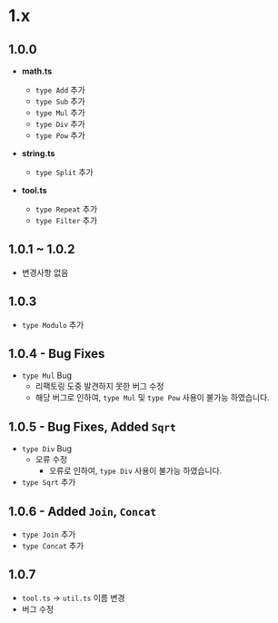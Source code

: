 # 1.x

## **1.0.0**
* **math.ts**
    * `type Add` 추가
    * `type Sub` 추가
    * `type Mul` 추가
    * `type Div` 추가
    * `type Pow` 추가

* **string.ts**
    * `type Split` 추가

* **tool.ts**
    * `type Repeat` 추가
    * `type Filter` 추가


## **1.0.1** ~ **1.0.2**
* 변경사항 없음


## **1.0.3**
* `type Modulo` 추가


## **1.0.4** - Bug Fixes
* `type Mul` Bug 
    * 리팩토링 도중 발견하지 못한 버그 수정
    * 해당 버그로 인하여, `type Mul` 및 `type Pow` 사용이 불가능 하였습니다.

## **1.0.5** - Bug Fixes, Added `Sqrt`
* `type Div` Bug
    * 오류 수정
        * 오류로 인하여, `type Div` 사용이 불가능 하였습니다.
* `type Sqrt` 추가

## **1.0.6** - Added `Join`, `Concat`
* `type Join` 추가
* `type Concat` 추가

## **1.0.7**
* `tool.ts` -> `util.ts` 이름 변경
* 버그 수정
